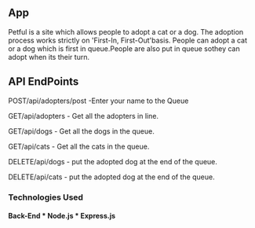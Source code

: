 

## App 

Petful is a site which allows people to adopt a cat or a dog.
The adoption process works strictly on 'First-In, First-Out'basis.
People can adopt a cat or a dog which is first in queue.People are also put in queue sothey can adopt when its their turn.

## API EndPoints

POST/api/adopters/post -Enter your name to the Queue

GET/api/adopters - Get all the adopters in line.

GET/api/dogs - Get all the dogs in the queue.

GET/api/cats - Get all the cats in the queue.

DELETE/api/dogs - put the adopted dog at the end of the queue.

DELETE/api/cats - put the adopted dog at the end of the queue.

### Technologies Used

#### Back-End * Node.js * Express.js 
